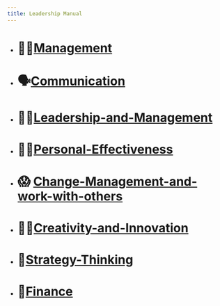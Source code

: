 ```yaml
---
title: Leadership Manual
---
```


- # 👩‍💼[Management](./Management/content/Management.md)    
    
- # 🗣️[Communication](./Management/content/Communication.md)    
    
- # 🙋‍♀️[Leadership-and-Management](./Management/content/Leadership-and-Management.md)    
    
- # 👩‍💻[Personal-Effectiveness](./Management/content/Personal-Effectiveness.md)    
    
- # 😱 [Change-Management-and-work-with-others](./Management/content/Change-Management-and-work-with-others.md)    
    
- # 👩‍🎨[Creativity-and-Innovation](./Management/content/Creativity-and-Innovation.md)   
    
- # 🧠[Strategy-Thinking](./Management/content/Strategy-Thinking.md)    
    
- # 🤑[Finance](./Management/content/Finance.md)    
  